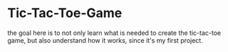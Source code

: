 # Tic-Tac-Toe-Game
the goal here is to not only learn what is needed to create the tic-tac-toe game, but also understand how it works, since it's my first project.
